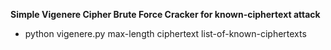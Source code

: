 **Simple Vigenere Cipher Brute Force Cracker for known-ciphertext attack**
- python vigenere.py max-length ciphertext list-of-known-ciphertexts

